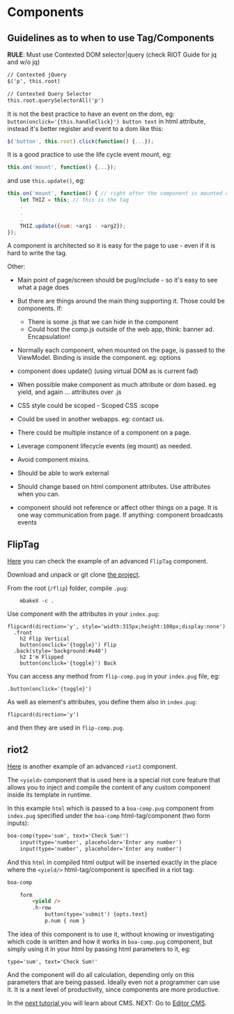 # Components

## Guidelines as to when to use Tag/Components

**RULE**: Must use Contexted DOM selector|query (check RIOT Guide for jq and w/o jq)

```html
// Contexted jQuery
$('p', this.root)

// Contexted Query Selector
this.root.querySelectorAll('p')
```
It is not the best practice to have an event on the dom, eg: `button(onclick='{this.handleClick}') button text` in html attribute, instead it's better register and event to a dom like this:

```js
$('button', this.root).click(function() {...});
```
It is a good practice to use the life cycle event mount, eg:

```js
this.on('mount', function() {...});
```
and use `this.update()`, eg:
```js
this.on('mount', function() { // right after the component is mounted on the page
    let THIZ = this; // this is the tag
    .
    .
    .
    THIZ.update({num: +arg1 - +arg2});
});
```

A component is architected so it is easy for the page to use - even if it is hard to write the tag.

Other:
- Main point of page/screen should be pug/include - so it's easy to see what a page does
- But there are things around the main thing supporting it. Those could be components. If:
    - There is some .js that we can hide in the component
    - Could host the comp.js outside of the web app, think: banner ad. Encapsulation! 
- Normally each component, when mounted on the page, is passed to the ViewModel. Binding is inside the component.  eg: options
- component does update() (using virtual DOM as is current fad)
- When possible make component as much attribute or dom based. eg yield, and again ... attributes over .js
- CSS style could be scoped -  Scoped CSS :scope
- Could be used in another webapps. eg: contact us.
- There could be multiple instance of a component on a page.
- Leverage component lifecycle events (eg mount) as needed.
- Avoid component mixins. 
- Should be able to work external
- Should change based on html component attributes. Use attributes when you can.

- component should not reference or affect other things on a page. It is one way communication from page. If anything: component broadcasts events

## FlipTag

[Here](http://github.com/metabake/MetaCake-plugins-2/tree/master/docs/items/flip) you can check the example of an advanced `FlipTag` component.

Download and unpack or git clone [the project](http://github.com/metabake/MetaCake-plugins-2/tree/master/docs/items/flip).

From the root (`/flip`) folder, compile `.pug`:

        mbakeX -c .

Use component with the attributes in your `index.pug`:

```pug
flipcard(direction='y', style='width:315px;height:100px;display:none')
  .front
    h2 Flip Vertical
    button(onclick='{toggle}') Flip
  .back(style='background:#a40')
    h2 I'm Flipped
    button(onclick='{toggle}') Back
```

You can access any method from `flip-comp.pug` in your `index.pug` file, eg:

```pug
.button(onclick='{toggle}')
```

As well as element's attributes, you define them also in `index.pug`:

```pug
flipcard(direction='y')
```
and then they are used in `flip-comp.pug`.


## riot2

[Here](http://github.com/metabake/mbake-Advanced4/tree/master/riot2) is another example of an advanced `riot2` component.

The `<yield>` component that is used here is a special riot core feature that allows you to inject and compile the content of any custom component inside its template in runtime.

In this example `html` which is passed to a `boa-comp.pug` component from `index.pug` specified under the `boa-comp` html-tag/component (two form inputs):

```html
boa-comp(type='sum', text='Check Sum!')
    input(type='number', placeholder='Enter any number')
    input(type='number', placeholder='Enter any number')
```

And this `html` in compiled html output will be inserted exactly in the place where the `<yield/>` html-tag/component is specified in a riot tag:

```html
boa-comp

    form
        <yield />
        .h-row
            button(type='submit') {opts.text}
            p.num { num }
```

The idea of this component is to use it, without knowing or investigating which code is written and how it works in `boa-comp.pug` component, but simply using it in your html by passing html parameters to it, eg:

    type='sum', text='Check Sum!'

And the component will do all calculation, depending only on this parameters that are being passed. Ideally even not a programmer can use it. It is a next level of productivity, since components are more productive.

In the [next tutorial ](/cms/) you will learn about CMS.
NEXT: Go to [Editor CMS](/cms/).